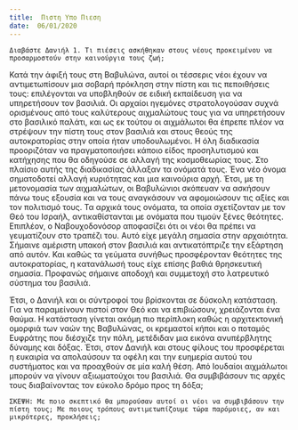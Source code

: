 ```yaml
---
title:  Πιστη Υπο Πιεση
date:  06/01/2020
---
```


`Διαβάστε Δανιήλ 1. Τι πιέσεις ασκήθηκαν στους νέους προκειμένου να προσαρμοστούν στην καινούργια τους ζωή;`

Κατά την άφιξή τους στη Βαβυλώνα, αυτοί οι τέσσερις νέοι έχουν να αντιμετωπίσουν μια σοβαρή πρόκληση στην πίστη και τις πεποιθήσεις τους: επιλέγονται να υποβληθούν σε ειδική εκπαίδευση για να υπηρετήσουν τον βασιλιά. Οι αρχαίοι ηγεμόνες στρατολογούσαν συχνά ορισμένους από τους καλύτερους αιχμαλώτους τους για να υπηρετήσουν στο βασιλικό παλάτι, και ως εκ τούτου οι αιχμάλωτοι θα έπρεπε πλέον να στρέψουν την πίστη τους στον βασιλιά και στους θεούς της αυτοκρατορίας στην οποία ήταν υποδουλωμένοι. Η όλη διαδικασία προοριζόταν να πραγματοποιήσει κάποιο είδος προσηλυτισμού και κατήχησης που θα οδηγούσε σε αλλαγή της κοσμοθεωρίας τους. Στο πλαίσιο αυτής της διαδικασίας άλλαξαν τα ονόματά τους. Ένα νέο όνομα σηματοδοτεί αλλαγή κυριότητας και μια καινούρια αρχή. Έτσι, με τη μετονομασία των αιχμαλώτων, οι Βαβυλώνιοι σκόπευαν να ασκήσουν πάνω τους εξουσία και να τους αναγκάσουν να αφομοιώσουν τις αξίες και τον πολιτισμό τους. Τα αρχικά τους ονόματα, τα οποία σχετίζονταν με τον Θεό του Ισραήλ, αντικαθίστανται με ονόματα που τιμούν ξένες θεότητες. Επιπλέον, ο Ναβουχοδονόσορ αποφασίζει ότι οι νέοι θα πρέπει να γευματίζουν στο τραπέζι του. Αυτό είχε μεγάλη σημασία στην αρχαιότητα. Σήμαινε αμέριστη υπακοή στον βασιλιά και αντικατόπτριζε την εξάρτηση από αυτόν. Και καθώς τα γεύματα συνήθως προσφέρονταν θεότητες της αυτοκρατορίας, η κατανάλωσή τους είχε επίσης βαθιά θρησκευτική σημασία. Προφανώς σήμαινε αποδοχή και συμμετοχή στο λατρευτικό σύστημα του βασιλιά.

Έτσι, ο Δανιήλ και οι σύντροφοί του βρίσκονται σε δύσκολη κατάσταση. Για να παραμείνουν πιστοί στον Θεό και να επιβιώσουν, χρειάζονται ένα θαύμα. Η κατάσταση γίνεται ακόμη πιο περίπλοκη καθώς η αρχιτεκτονική ομορφιά των ναών της Βαβυλώνας, οι κρεμαστοί κήποι και ο ποταμός Ευφράτης που διέσχιζε την πόλη, μετέδιδαν μια εικόνα ανυπέρβλητης δύναμης και δόξας. Έτσι, στον Δανιήλ και στους φίλους του προσφέρεται η ευκαιρία να απολαύσουν τα οφέλη και την ευημερία αυτού του συστήματος και να προαχθούν σε μία καλή θέση. Από Ιουδαίοι αιχμάλωτοι μπορούν να γίνουν αξιωματούχοι του βασιλιά. Θα συμβιβάσουν τις αρχές τους διαβαίνοντας τον εύκολο δρόμο προς τη δόξα;

`ΣΚΕΨΗ: Με ποιο σκεπτικό θα μπορούσαν αυτοί οι νέοι να συμβιβάσουν την πίστη τους; Με ποιους τρόπους αντιμετωπίζουμε τώρα παρόμοιες, αν και μικρότερες, προκλήσεις;`
